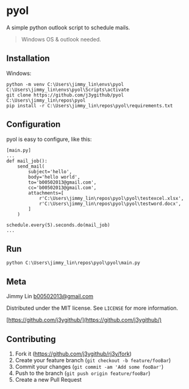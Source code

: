 # pyol
A simple python outlook script to schedule mails.
> Windows OS & outlook needed.

## Installation

Windows:

```
python -m venv C:\Users\jimmy_lin\envs\pyol
C:\Users\jimmy_lin\envs\pyol\Scripts\activate
git clone https://github.com/j3ygithub/pyol C:\Users\jimmy_lin\repos\pyol
pip install -r C:\Users\jimmy_lin\repos\pyol\requirements.txt
```

## Configuration

pyol is easy to configure, like this:

```
[main.py]
...
def mail_job():
    send_mail(
        subject='hello',
        body='hello world',
        to='b00502013@gmail.com',
        cc='b00502013@gmail.com',
        attachments=[
            r'C:\Users\jimmy_lin\repos\pyol\pyol\testexcel.xlsx',
            r'C:\Users\jimmy_lin\repos\pyol\pyol\testword.docx',
        ]
    )
    
schedule.every(5).seconds.do(mail_job)
...
```

## Run

```
python C:\Users\jimmy_lin\repos\pyol\pyol\main.py
```

## Meta

Jimmy Lin <b00502013@gmail.com>

Distributed under the MIT license. See ``LICENSE`` for more information.

[https://github.com/j3ygithub/](https://github.com/j3ygithub/)

## Contributing

1. Fork it (<https://github.com/j3ygithub/rj3y/fork>)
2. Create your feature branch (`git checkout -b feature/fooBar`)
3. Commit your changes (`git commit -am 'Add some fooBar'`)
4. Push to the branch (`git push origin feature/fooBar`)
5. Create a new Pull Request




